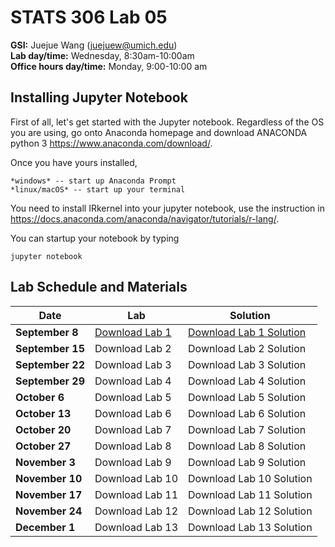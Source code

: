 # STATS 306 Lab 05

**GSI:** Juejue Wang (juejuew@umich.edu)\
**Lab day/time:** Wednesday, 8:30am-10:00am \
**Office hours day/time:** Monday, 9:00-10:00 am

## Installing Jupyter Notebook
First of all, let's get started with the Jupyter notebook. Regardless of the OS you are using, go onto Anaconda homepage and download ANACONDA python 3 <https://www.anaconda.com/download/>. 

Once you have yours installed,

    *windows* -- start up Anaconda Prompt
    *linux/macOS* -- start up your terminal

You need to install IRkernel into your jupyter notebook, use the instruction in <https://docs.anaconda.com/anaconda/navigator/tutorials/r-lang/>. 

You can startup your notebook by typing 

    jupyter notebook

## Lab Schedule and Materials

Date | Lab | Solution
--- | --- | ---
**September 8** | <a href="stats306_lab1_empty.ipynb">Download Lab 1</a> | <a href="stats306_lab1_solution.ipynb">Download Lab 1 Solution</a> 
**September 15** | Download Lab 2 | Download Lab 2 Solution
**September 22** | Download Lab 3 | Download Lab 3 Solution
**September 29** | Download Lab 4 | Download Lab 4 Solution
**October 6** | Download Lab 5 | Download Lab 5 Solution
**October 13** | Download Lab 6 | Download Lab 6 Solution 
**October 20** | Download Lab 7 | Download Lab 7 Solution 
**October 27** | Download Lab 8 | Download Lab 8 Solution 
**November 3** | Download Lab 9 | Download Lab 9 Solution
**November 10** | Download Lab 10 | Download Lab 10 Solution
**November 17** | Download Lab 11 | Download Lab 11 Solution
**November 24** | Download Lab 12 | Download Lab 12 Solution
**December 1** | Download Lab 13 | Download Lab 13 Solution
